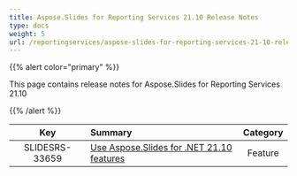 ```yaml
---
title: Aspose.Slides for Reporting Services 21.10 Release Notes
type: docs
weight: 5
url: /reportingservices/aspose-slides-for-reporting-services-21-10-release-notes/
---
```


{{% alert color="primary" %}} 

This page contains release notes for Aspose.Slides for Reporting Services 21.10

{{% /alert %}} 

|**Key** |**Summary** |**Category** |
| :-: | :- | :-: |
|SLIDESRS-33659|[Use Aspose.Slides for .NET 21.10 features](https://docs.aspose.com/slides/net/aspose-slides-for-net-21-10-release-notes/)|Feature|